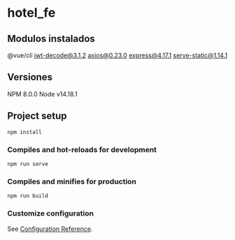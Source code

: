 # hotel_fe

## Modulos instalados
@vue/cli
jwt-decode@3.1.2
axios@0.23.0
express@4.17.1
serve-static@1.14.1
## Versiones
NPM 8.0.0
Node v14.18.1
## Project setup
```
npm install
```

### Compiles and hot-reloads for development
```
npm run serve
```

### Compiles and minifies for production
```
npm run build
```

### Customize configuration
See [Configuration Reference](https://cli.vuejs.org/config/).
